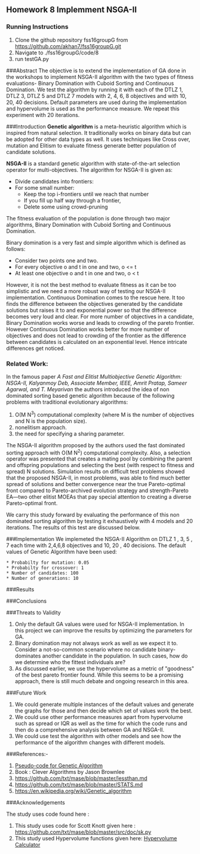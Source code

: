 ## Homework 8 Implemment NSGA-II

### Running Instructions 
  1. Clone the github repository fss16groupG from https://github.com/akhan7/fss16groupG.git
  2. Navigate to ./fss16groupG/code/8
  3. run testGA.py
 
###Abstract
The objective is to extend the implementation of GA done in the workshops to implement NSGA-II algorithm with the two types of fitness evaluations- Binary Domination with Cuboid Sorting and Continuous Domination. We test the algorithm by running it with each of the DTLZ 1, DTLZ 3, DTLZ 5 and DTLZ 7 models with 2, 4, 6, 8 objectives and with 10, 20, 40 decisions. Default parameters are used during the implementation and hypervolume is used as the performance measure. We repeat this experiment with 20 iterations.

###Introduction
**Genetic algorithm** is a meta-heuristic algorithm which is inspired from natural selection. It traditionally works on binary data but can be adopted for other data types as well. It uses techniques like Cross over, mutation and Elitism to evaluate fitness generate better population of candidate solutions.

**NSGA-II** is a standard genetic algorithm with state-of-the-art selection operator for multi-objectives. The algorithm for NSGA-II is given as:
  * Divide candidates into frontiers:
  * For some small number:
    * Keep the top i-frontiers until we reach that number
    * If you fill up half way through a frontier,
    * Delete some using crowd-pruning

The fitness evaluation of the population is done through two major algorithms, Binary Domination with Cuboid Sorting and Continuous Domination. 

Binary domination is a very fast and simple algorithm which is defined as follows:
  * Consider two points one and two.
  * For every objective o and t in one and two, o <= t
  * At least one objective o and t in one and two, o < t

However, it is not the best method to evaluate fitness as it can be too simplistic and we need a more robust way of testing our NSGA-II implementation. Continuous Domination comes to the rescue here. It too finds the difference between the objectives generated by the candidate solutions but raises it to and exponential power so that the difference becomes very loud and clear. For more number of objectives in a candidate, Binary Domination works worse and leads to crowding of the pareto frontier. However Continuous Domination works better for more number of objectives and does not lead to crowding of the frontier as the difference between candidates is calculated on an exponential level. Hence intricate differences get noticed.

### Related Work:
In the famous paper *A Fast and Elitist Multiobjective Genetic Algorithm: NSGA-II, Kalyanmoy Deb, Associate Member, IEEE, Amrit Pratap, Sameer Agarwal, and T. Meyarivan* the authors introduced the idea of non dominated sorting based genetic algorithm because of the following problems with traditional evolutionary algorithms:
  1.  O(M N<sup>3</sup>) computational complexity (where M is the number of objectives and N is the population size).
  2.  nonelitism approach.
  3.  the need for specifying a sharing parameter.

The NSGA-II algorithm proposed by the authors used the fast dominated sorting approach with O(M N<sup>2</sup>) computational complexity. Also, a selection operator was presented that creates a mating pool by combining the parent and offspring populations and selecting the best (with respect to fitness and spread) N solutions. Simulation results on difficult test problems showed that the proposed NSGA-II, in most problems, was able to find much better spread of solutions and better convergence near the true Pareto-optimal front compared to Pareto-archived evolution strategy and strength-Pareto EA—two other elitist MOEAs that pay special attention to creating a diverse Pareto-optimal front.

We carry this study forward by evaluating the performance of this non dominated sorting algorithm by testing it exhaustively with 4 models and 20 iterations. The results of this test are discussed below.


###Implementation 
  We implemeted the NSGA-II Algorithm on DTLZ 1 , 3, 5 , 7 each time with 2,4,6,8 objectives and 10, 20 , 40 decisions. 
  The default values of Genetic Algorithm have been used:
  
    * Probabilty for mutation: 0.05 
    * Probabilty for crossover: 1
    * Number of candidates: 100 
    * Number of generations: 10

###Results
  


###Conclusions


###Threats to Validity 
  1.  Only the default GA values were used for NSGA-II implementation. In this project we can improve the results by optimizing the parameters for GA.
  2.  Binary domination may not always work as well as we expect it to. Consider a not-so-common scenario where no candidate binary-dominates another candidate in the population. In such cases, how do we determine who the fittest individuals are?
  3.  As discussed earlier, we use the hypervolume as a metric of "goodness" of the best pareto frontier found. While this seems to be a promising approach, there is still much debate and ongoing research in this area.


###Future Work
  1.  We could generate multiple instances of the default values and generate the graphs for those and then decide which set of values work the best.
  2.  We could use other performance measures apart from hypervolume such as spread or IQR as well as the time for which the code runs and then do a comprehensive analysis between GA and NSGA-II.
  3.  We could use test the algorithm with other models and see how the performance of the algorithm changes with different models.


###References:-

 1. [Pseudo-code for Genetic Algorithm](http://www.cleveralgorithms.com/nature-inspired/evolution/genetic_algorithm.html)
 2. Book : Clever Algorithms by Jason Brownlee
 3. https://github.com/txt/mase/blob/master/lessthan.md
 4. https://github.com/txt/mase/blob/master/STATS.md
 5. https://en.wikipedia.org/wiki/Genetic_algorithm


###Acknowledgements

   The study uses code found here :
 1.  This study uses code for Scott Knott given here : https://github.com/txt/mase/blob/master/src/doc/sk.py
 2.  This study used Hypervolume functions given here: 
     [Hypervolume Calculator](https://github.com/ai-se/storm/tree/master/PerformanceMetrics)
